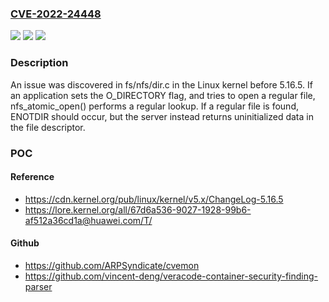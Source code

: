 ### [CVE-2022-24448](https://cve.mitre.org/cgi-bin/cvename.cgi?name=CVE-2022-24448)
![](https://img.shields.io/static/v1?label=Product&message=n%2Fa&color=blue)
![](https://img.shields.io/static/v1?label=Version&message=n%2Fa&color=blue)
![](https://img.shields.io/static/v1?label=Vulnerability&message=n%2Fa&color=brighgreen)

### Description

An issue was discovered in fs/nfs/dir.c in the Linux kernel before 5.16.5. If an application sets the O_DIRECTORY flag, and tries to open a regular file, nfs_atomic_open() performs a regular lookup. If a regular file is found, ENOTDIR should occur, but the server instead returns uninitialized data in the file descriptor.

### POC

#### Reference
- https://cdn.kernel.org/pub/linux/kernel/v5.x/ChangeLog-5.16.5
- https://lore.kernel.org/all/67d6a536-9027-1928-99b6-af512a36cd1a@huawei.com/T/

#### Github
- https://github.com/ARPSyndicate/cvemon
- https://github.com/vincent-deng/veracode-container-security-finding-parser

